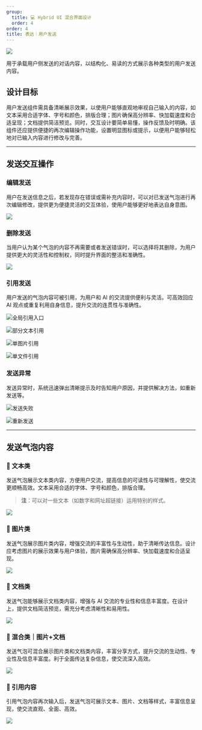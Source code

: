 ```yaml
---
group:
  title: 💻 Hybrid UI 混合界面设计
  order: 4
order: 4
title: 表达｜用户发送
---
```


![](https://mdn.alipayobjects.com/huamei_iwk9zp/afts/img/A*QtyDRKq5VQEAAAAAAAAAAAAADgCCAQ/fmt.webp)

用于承载用户侧发送的对话内容，以结构化、易读的方式展示各种类型的用户发送内容。

## 设计目标

用户发送组件需具备清晰展示效果，以使用户能够直观地审视自己输入的内容，如文本采用合适字体、字号和颜色，排版合理；图片确保高分辨率、快加载速度和合适呈现；文档提供简洁预览。同时，交互设计要简单易懂，操作反馈及时明确。该组件还应提供便捷的再次编辑操作功能，设置明显图标或提示，以便用户能够轻松地对已输入内容进行修改与完善。

---

## 发送交互操作

### 编辑发送

用户在发送信息之后，若发现存在错误或需补充内容时，可以对已发送气泡进行再次编辑修改，提供更为便捷灵活的交互体验，使用户能够更好地表达自身意图。

![](https://mdn.alipayobjects.com/huamei_iwk9zp/afts/img/A*-uiSQraZL-UAAAAAAAAAAAAADgCCAQ/fmt.webp)

### 删除发送

当用户认为某个气泡的内容不再需要或者发送错误时，可以选择将其删除，为用户提供更大的灵活性和控制权，同时提升界面的整洁和准确性。

![](https://mdn.alipayobjects.com/huamei_iwk9zp/afts/img/A*TJzIR6-vSCAAAAAAAAAAAAAADgCCAQ/fmt.webp)

### 引用发送

用户发送的气泡内容可被引用，为用户和 AI 的交流提供便利与灵活。可高效回应 AI 观点或重复利用自身信息，提升交流的连贯性与准确性。

![全局引用入口](https://mdn.alipayobjects.com/huamei_iwk9zp/afts/img/A*4tI0SrL-Q6wAAAAAAAAAAAAADgCCAQ/fmt.webp)

![部分文本引用](https://mdn.alipayobjects.com/huamei_iwk9zp/afts/img/A*eHWARJJ_xIoAAAAAAAAAAAAADgCCAQ/fmt.webp)

![单图片引用](https://mdn.alipayobjects.com/huamei_iwk9zp/afts/img/A*DVouQ6wbeHEAAAAAAAAAAAAADgCCAQ/fmt.webp)

![单文件引用](https://mdn.alipayobjects.com/huamei_iwk9zp/afts/img/A*5q0CRLZwLv4AAAAAAAAAAAAADgCCAQ/fmt.webp)

### 发送异常

发送异常时，系统迅速弹出清晰提示及时告知用户原因，并提供解决方法，如重新发送等。

![发送失败](https://mdn.alipayobjects.com/huamei_iwk9zp/afts/img/A*iDMOSKj_2bUAAAAAAAAAAAAADgCCAQ/fmt.webp)

![重新发送](https://mdn.alipayobjects.com/huamei_iwk9zp/afts/img/A*2aedT6-bNGQAAAAAAAAAAAAADgCCAQ/fmt.webp)

---

## 发送气泡内容

### 💬 文本类

发送气泡展示文本类内容，方便用户交流，提高信息的可读性与可理解性，使交流更顺畅高效。文本采用合适的字体、字号和颜色，排版合理。

> **注**：可以对一些文本（如数字和网址超链接）运用特别的样式。

![](https://mdn.alipayobjects.com/huamei_iwk9zp/afts/img/A*Qqs7QbmhhRgAAAAAAAAAAAAADgCCAQ/fmt.webp)

### 🎨 图片类

发送气泡展示图片类内容，增强交流的丰富性与生动性，助于清晰传达信息。设计应考虑图片的展示效果与用户体验，图片需确保高分辨率、快加载速度和合适呈现。

![](https://mdn.alipayobjects.com/huamei_iwk9zp/afts/img/A*iDpZSa5acrQAAAAAAAAAAAAADgCCAQ/fmt.webp)

### 📃 文档类

发送气泡能够展示文档类内容，增强与 AI 交流的专业性和信息丰富度。在设计上，提供文档简洁预览，需充分考虑清晰性和易用性。

![](https://mdn.alipayobjects.com/huamei_iwk9zp/afts/img/A*REJDR5uemYcAAAAAAAAAAAAADgCCAQ/fmt.webp)

### 🧩 混合类｜图片+文档

发送气泡可混合展示图片类和文档类内容，丰富分享方式，提升交流的生动性、专业性及信息丰富度。利于全面传达复杂信息，使交流深入高效。

![](https://mdn.alipayobjects.com/huamei_iwk9zp/afts/img/A*QjFHTarVmYsAAAAAAAAAAAAADgCCAQ/fmt.webp)

### 🙌 引用内容

引用气泡内容再次输入后，发送气泡可展示文本、图片、文档等样式，丰富信息呈现，使交流直观、全面、高效。

![](https://mdn.alipayobjects.com/huamei_iwk9zp/afts/img/A*xCoAS5LeDSEAAAAAAAAAAAAADgCCAQ/fmt.webp)
